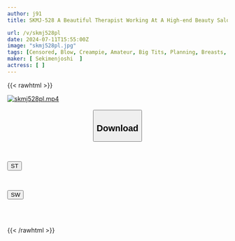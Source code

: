 ```yaml
---
author: j91
title: SKMJ-528 A Beautiful Therapist Working At A High-end Beauty Salon Uses Only Her Mouth For A Vacuum, No-hands Blowjob!? 2. A Classy, First-class Beautician Gives A Massage Using Only Her Mouth Lol. She Sucks The Dick With All Her Heart, Making The Guy Blush And Get Horny... 15 Shots In Total! All 4 Girls Get Creampied In This Special

url: /v/skmj528pl
date: 2024-07-11T15:55:00Z
image: "skmj528pl.jpg"
tags: [Censored, Blow, Creampie, Amateur, Big Tits, Planning, Breasts, Various Professions, Nampa	]
maker: [ Sekimenjoshi  ]
actress: [ ]
---
```



{{< rawhtml >}}

<div class="video" data-videoid="v94MXkAJQeia7l">
    <a href="javascript:;">
        <img src="/v/skmj528pl/skmj528pl.jpg" width="WIDTH" height="HEIGHT" alt="skmj528pl.mp4" loading="lazy">
    </a>
</div>

<script type="text/javascript" src="https://j91.asia/asset/on-demand-st.js"></script>

<br>
  <link rel="stylesheet" href="https://j91.asia/asset/bs5.css">
  
  <center>
  <button class="btn btn-primary" type="button" data-bs-toggle="collapse" data-bs-target=".multi-collapse" aria-expanded="false" aria-controls="multiCollapseExample1 multiCollapseExample2"><h2>Download</h2></button></center>
</p>
<div class="row">
  <div class="col">
    <div class="collapse multi-collapse" id="multiCollapseExample1">
      <div class="card card-body">
	      	      <br>
<div class="buttons">  
<p><a href="/v/skmj528pl/st.html" target="_blank"><button class="btn-hover color-3"><i class="fa fa-download"></i> ST</button></a></p></div>
    </div>
  </div>
</div>
  <div class="col">
    <div class="collapse multi-collapse" id="multiCollapseExample2">
      <div class="card card-body">
	      <br>
<div class="buttons">
<p><a href="/v/skmj528pl/sw.html" target="_blank"><button class="btn-hover color-2"><i class="fa fa-download"></i> SW</button></a></p></div>
<br><br>
      </div>
    </div>
  </div>
</div>

{{< /rawhtml >}}